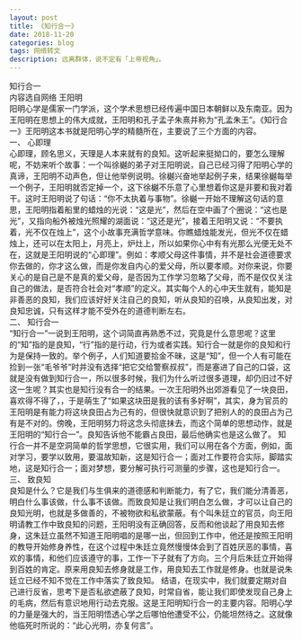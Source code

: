 ```yaml
---
layout: post
title: 《知行合一》
date: 2018-11-20
categories: blog
tags: 网络转文
description: 远离群体，说不定有「上帝视角」。
---
```

知行合一  
内容选自网络   王阳明  
阳明心学是儒家一门学派，这个学术思想已经传遍中国日本朝鲜以及东南亚。因为王阳明在思想上的伟大成就，王阳明和孔子孟子朱熹并称为“孔孟朱王”。《知行合一》王阳明这本书就是阳明心学的精髓所在，主要说了三个方面的内容。  
一、	心即理  
心即理，顾名思义，天理是人本来就有的良知。这听起来挺拗口的，要怎么理解呢，不妨来听个故事：一个叫徐樾的弟子对王阳明说，自己已经习得了阳明心学的真谛，王阳明不动声色，但让他举例说明。徐樾兴奋地举起例子来，结果徐樾每举一个例子，王阳明就否定掉一个，这下徐樾不乐意了心里想着你这是非要和我对着干。这时王阳明说了句话：“你不太执着与事物”。徐樾一开始不理解这句话的意思，王阳明指着船里的蜡烛的光说：“这是光”，然后在空中画了个圈说：“这也是光”，又指向船外被烛光照耀的湖面说：“这还是光”，接着王阳明又说：“不要执着，光不仅在烛上”，这个小故事充满哲学意味。你瞧蜡烛能发光，但光不仅在蜡烛上，还可以在太阳上，月亮上，炉灶上，所以如果你心中有有光那么光便无处不在，这就是王阳明说的“心即理”。例如：孝顺父母这件事情，并不是社会道德要求你去做的，你才这么做，而是你发自内心的爱父母，所以要孝顺。对你来说，你要关心的是自己是不是真的爱父母，是否因为工作学习忽略了父母，而不是仅仅关注自己的做法，是否符合社会对“孝顺”的定义。其实每个人的心中天生就有，能知是非善恶的良知，我们应该好好关注自己的良知，听从良知的召唤，从良知出发，对良知忠诚，只有这样才能不受外在的道德判断左右。  
二、	知行合一  
“知行合一”一说到王阳明，这个词简直再熟悉不过，究竟是什么意思呢？这里的“知”指的是良知，“行”指的是行动，行为或者实践。知行合一就是你的良知和行为是保持一致的。举个例子，人们知道要拾金不昧，这是“知”，但一个人有可能在捡到一张“毛爷爷”时并没有选择“把它交给警察叔叔”，而是塞进了自己的口袋，这就是没有做到知行合一，所以很多时候，我们为什么听过很多道理，却仍旧过不好这一生呢？其实也是知行没有合一的结果。一次王阳明外出郊游看见了一块良田，喜欢得不得了，，于是萌生了“如果这块田是我的该有多好啊”，其实，身为官员的王阳明是有能力将这块良田占为己有的，但很快就意识到了把别人的的良田占为己有是不对的。傍晚，王阳明努力将这念头彻底抹去，而这个简单的思想动作，就是王阳明的“知行合一”。良知告诉他不能霸占良田，最后他确实也是这么做了。
知行合一并不是空洞简单的哲学思想，它很实用，我们可以用在各个方面，例如，面对学习，要学以致用，要温故知新，这是知行合一；面对工作要符合实际，脚踏实地，这是知行合一；面对梦想，要分解可执行可测量的步骤，这也是知行合一。  
三、	致良知  
良知是什么？它是我们与生俱来的道德感和判断能力，有了它，我们能分清善恶，明白什么事该做，什么事不该做。而致良知是让我们明白怎么做，才可以让自己的良知光明，也就是多做善的，不被物欲和私欲蒙蔽。有个叫朱廷立的官员，向王阳明请教工作中致良知的问题，王阳明没有正确回答，反而和他谈起了用良知去修身，这朱廷立虽然不知道王阳明唱的是哪一出，但回到工作中，他还是按照王阳明的教导开始修身养性，在这个过程中朱廷立竟然慢慢体会到了百姓厌恶的事情，喜欢的事情，和他们应该遵守的事，工作一下子就有了方向。三个月后朱廷立开始得到百姓的肯定。原来用良知去修身就是工作，用良知去工作就是修身。也就是说朱廷立已经不知不觉在工作中落实了致良知。
结语，在现实中，我们就要定期对自己进行反省，思考下是否私欲遮蔽了良知，时常自省，能让我们即使发现自己身上的毛病，然后有意识地用行动去克服。这是王阳明知行合一的主要内容。阳明心学的力量是强大的，当王阳明悟透心学之后哪怕他遭受不公，仍能坦然待之。这就像他临死时所说的：“此心光明，亦复何言”。  
